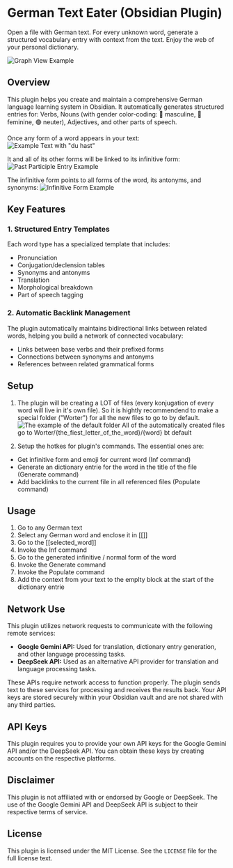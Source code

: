# German Text Eater (Obsidian Plugin)

Open a file with German text.
For every unknown word, generate a structured vocabulary entry with context from the text.
Enjoy the web of your personal dictionary.

![Graph View Example](img/graph.png)

## Overview

This plugin helps you create and maintain a comprehensive German language learning system in Obsidian. It automatically generates structured entries for: Verbs, Nouns (with gender color-coding: 🔵 masculine, 🔴 feminine, 🟢 neuter), Adjectives, and other parts of speech.

Once any form of a word appears in your text:
![Example Text with "du hast"](img/du_hast.png)

It and all of its other forms will be linked to its infinitive form:
![Past Participle Entry Example](img/gefragt.png)

The infinitive form points to all forms of the word, its antonyms, and synonyms:
![Infinitive Form Example](img/fragen.png)


## Key Features

### 1. Structured Entry Templates
Each word type has a specialized template that includes:
- Pronunciation
- Conjugation/declension tables
- Synonyms and antonyms
- Translation
- Morphological breakdown
- Part of speech tagging


### 2. Automatic Backlink Management
The plugin automatically maintains bidirectional links between related words, helping you build a network of connected vocabulary:
- Links between base verbs and their prefixed forms
- Connections between synonyms and antonyms
- References between related grammatical forms

## Setup
1. The plugin will be creating a LOT of files (every konjugation of every word will live in it's own file). So it is hightly recommendend to make a special folder ("Worter") for all the new files to go to by default. 
![The example of the default folder](img/worter.png)
All of the automatically created files go to Worter/{the_fiest_letter_of_the_word}/{word} bt default

2. Setup the hotkes for plugin's commands. The essential ones are:
- Get infinitive form and emoji for current word (Inf command)
- Generate an dictionary entrie for the word in the title of the file (Generate command)
- Add backlinks to the current file in all referenced files (Populate command)

## Usage

1. Go to any German text
2. Select any German word and enclose it in [[]]
3. Go to the [[selected_word]]
4. Invoke the Inf command
5. Go to the generated infinitive / normal form of the word
6. Invoke the Generate command
7. Invoke the Populate command
8. Add the context from your text to the emplty block at the start of the dictionary entrie 


## Network Use

This plugin utilizes network requests to communicate with the following remote services:

*   **Google Gemini API:** Used for translation, dictionary entry generation, and other language processing tasks.
*   **DeepSeek API:** Used as an alternative API provider for translation and language processing tasks.

These APIs require network access to function properly. The plugin sends text to these services for processing and receives the results back. Your API keys are stored securely within your Obsidian vault and are not shared with any third parties.

## API Keys

This plugin requires you to provide your own API keys for the Google Gemini API and/or the DeepSeek API. You can obtain these keys by creating accounts on the respective platforms.

## Disclaimer

This plugin is not affiliated with or endorsed by Google or DeepSeek. The use of the Google Gemini API and DeepSeek API is subject to their respective terms of service.

## License

This plugin is licensed under the MIT License. See the `LICENSE` file for the full license text.
